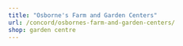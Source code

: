 ```yaml
---
title: "Osborne's Farm and Garden Centers"
url: /concord/osbornes-farm-and-garden-centers/
shop: garden centre
---
```

